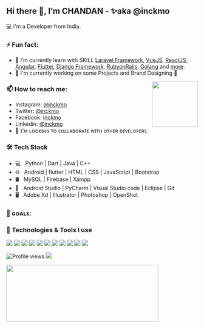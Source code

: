 
## Hi there 👋, I’m CHANDAN - ✨aka @inckmo

💻 i'm a Developer from India. 

### ⚡ Fun fact:
- 🌱 I’m currently learn with SKILL [Laravel Framework](https://github.com/laravel/laravel), [VueJS](https://github.com/vuejs/vue), [ReactJS](https://github.com/facebook/react), [Angular](https://github.com/angular/angular), [Flutter](https://github.com/flutter/flutter), [Django Framework](https://github.com/django/django), [RubyonRails](https://github.com/rails/rails), [Golang](https://github.com/golang/go) and [more](https://github.com/inckmo).
- 🔭 I'm currently working on some Projects and Brand Designing 🚀
<img align='right' src="https://media.giphy.com/media/M9gbBd9nbDrOTu1Mqx/giphy.gif" width="120" >

### 📫 How to reach me:

- Instagram: [@inckmo](https://www.instagram.com/inckmo)
- Twitter: [@inckmo](https://twitter.com/inckmo)
- Facebook: [inckmo](https://www.facebook.com/inckmo)
- Linkedin: [@inckmo](https://www.linkedin.com/in/inckmo/)
- 👯 ɪ’ᴍ ʟᴏᴏᴋɪɴɢ ᴛᴏ ᴄᴏʟʟᴀʙᴏʀᴀᴛᴇ ᴡɪᴛʜ ᴏᴛʜᴇʀ ᴅᴇᴠᴇʟᴏᴘᴇʀꜱ.

### 🛠 Tech Stack

- 💻 &nbsp; Python | Dart | Java | C++  
- 🌐 &nbsp; Android | flutter | HTML | CSS | JavaScript | Bootstrap 
- 🛢 &nbsp; MySQL | Firebase | Xampp
- 🔧 &nbsp; Android Studio | PyCharm | Visual Studio code | Eclipse | Git
- 🖥 &nbsp; Adobe Xd | Illustrator | Photoshop | OpenShot

### 🎯 ɢᴏᴀʟꜱ:

### 🔧 Technologies & Tools I use
![](https://img.shields.io/badge/OS-Windows-informational?style=flat&logo=windows&logoColor=white&color=2bbc8a)
![](https://img.shields.io/badge/Tools-PHPStorm-informational?style=flat&logo=phpstorm&logoColor=white&color=2bbc8a)
![](https://img.shields.io/badge/Code-Laravel-informational?style=flat&logo=laravel&logoColor=white&color=2bbc8a)
![](https://img.shields.io/badge/Code-PHP-informational?style=flat&logo=php&logoColor=white&color=2bbc8a)
![](https://img.shields.io/badge/Code-JavaScript-informational?style=flat&logo=javascript&logoColor=white&color=2bbc8a)
![](https://img.shields.io/badge/Tools-VSCode-informational?style=flat&logo=visualstudiocode&logoColor=white&color=2bbc8a)
![](https://img.shields.io/badge/Tools-MySql-informational?style=flat&logo=mysql&logoColor=white&color=2bbc8a)
![](https://img.shields.io/badge/Tools-Postgres-informational?style=flat&logo=postgresql&logoColor=white&color=2bbc8a)
![](https://img.shields.io/badge/Tools-Laragon-informational?style=flat&logo=laragon&logoColor=white&color=2bbc8a)
![](https://img.shields.io/badge/Tools-Git-informational?style=flat&logo=git&logoColor=white&color=2bbc8a)
![](https://img.shields.io/badge/Tools-Github-informational?style=flat&logo=github&logoColor=white&color=2bbc8a)



![Profile views](https://gpvc.arturio.dev/inckmo)  <img src="https://img.shields.io/github/followers/inckmo?label=Follow" style=" float:left, margin-right:10px" />

<img align='centre' width="400px" height="150px" src="https://github-readme-stats.vercel.app/api/top-langs/?username=inckmo&layout=compact&theme=tokyonight" />
